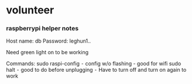 # volunteer

### raspberrypi helper notes
Host name: db
Password: leghun1..

Need green light on to be working

Commands:
sudo raspi-config
	⁃	config w/o flashing - good for wifi
sudo halt
	⁃	good to do before unplugging
	⁃	Have to turn off and turn on again to work
